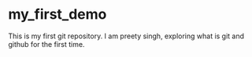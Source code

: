 # my_first_demo
This is my first git repository.
I am preety singh, exploring what is git and github for the first time.

